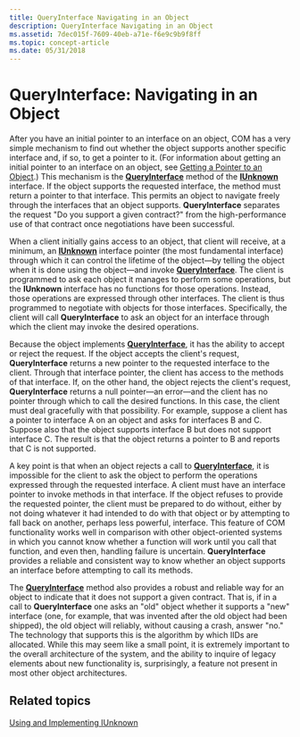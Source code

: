 ```yaml
---
title: QueryInterface Navigating in an Object
description: QueryInterface Navigating in an Object
ms.assetid: 7dec015f-7609-40eb-a71e-f6e9c9b9f8ff
ms.topic: concept-article
ms.date: 05/31/2018
---
```


# QueryInterface: Navigating in an Object

After you have an initial pointer to an interface on an object, COM has a very simple mechanism to find out whether the object supports another specific interface and, if so, to get a pointer to it. (For information about getting an initial pointer to an interface on an object, see [Getting a Pointer to an Object](getting-a-pointer-to-an-object.md).) This mechanism is the [**QueryInterface**](/windows/desktop/api/Unknwn/nf-unknwn-iunknown-queryinterface(q)) method of the [**IUnknown**](/windows/desktop/api/Unknwn/nn-unknwn-iunknown) interface. If the object supports the requested interface, the method must return a pointer to that interface. This permits an object to navigate freely through the interfaces that an object supports. **QueryInterface** separates the request "Do you support a given contract?" from the high-performance use of that contract once negotiations have been successful.

When a client initially gains access to an object, that client will receive, at a minimum, an [**IUnknown**](/windows/desktop/api/Unknwn/nn-unknwn-iunknown) interface pointer (the most fundamental interface) through which it can control the lifetime of the object—by telling the object when it is done using the object—and invoke [**QueryInterface**](/windows/desktop/api/Unknwn/nf-unknwn-iunknown-queryinterface(q)). The client is programmed to ask each object it manages to perform some operations, but the **IUnknown** interface has no functions for those operations. Instead, those operations are expressed through other interfaces. The client is thus programmed to negotiate with objects for those interfaces. Specifically, the client will call **QueryInterface** to ask an object for an interface through which the client may invoke the desired operations.

Because the object implements [**QueryInterface**](/windows/desktop/api/Unknwn/nf-unknwn-iunknown-queryinterface(q)), it has the ability to accept or reject the request. If the object accepts the client's request, **QueryInterface** returns a new pointer to the requested interface to the client. Through that interface pointer, the client has access to the methods of that interface. If, on the other hand, the object rejects the client's request, **QueryInterface** returns a null pointer—an error—and the client has no pointer through which to call the desired functions. In this case, the client must deal gracefully with that possibility. For example, suppose a client has a pointer to interface A on an object and asks for interfaces B and C. Suppose also that the object supports interface B but does not support interface C. The result is that the object returns a pointer to B and reports that C is not supported.

A key point is that when an object rejects a call to [**QueryInterface**](/windows/desktop/api/Unknwn/nf-unknwn-iunknown-queryinterface(q)), it is impossible for the client to ask the object to perform the operations expressed through the requested interface. A client must have an interface pointer to invoke methods in that interface. If the object refuses to provide the requested pointer, the client must be prepared to do without, either by not doing whatever it had intended to do with that object or by attempting to fall back on another, perhaps less powerful, interface. This feature of COM functionality works well in comparison with other object-oriented systems in which you cannot know whether a function will work until you call that function, and even then, handling failure is uncertain. **QueryInterface** provides a reliable and consistent way to know whether an object supports an interface before attempting to call its methods.

The [**QueryInterface**](/windows/desktop/api/Unknwn/nf-unknwn-iunknown-queryinterface(q)) method also provides a robust and reliable way for an object to indicate that it does not support a given contract. That is, if in a call to **QueryInterface** one asks an "old" object whether it supports a "new" interface (one, for example, that was invented after the old object had been shipped), the old object will reliably, without causing a crash, answer "no." The technology that supports this is the algorithm by which IIDs are allocated. While this may seem like a small point, it is extremely important to the overall architecture of the system, and the ability to inquire of legacy elements about new functionality is, surprisingly, a feature not present in most other object architectures.

## Related topics

<dl> <dt>

[Using and Implementing IUnknown](using-and-implementing-iunknown.md)
</dt> </dl>

 

 




